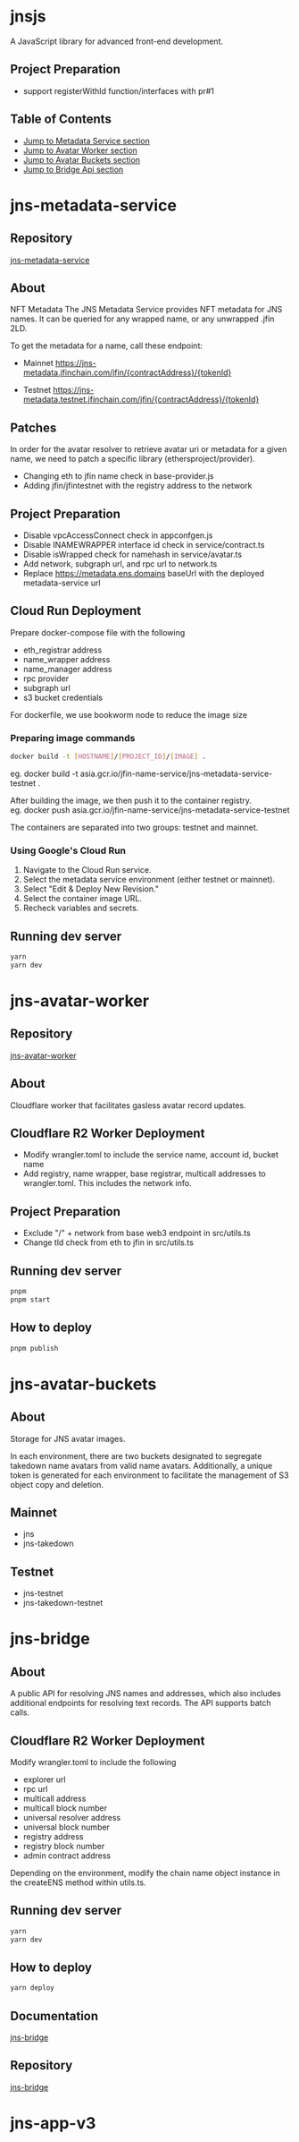 # jnsjs

A JavaScript library for advanced front-end development.  

## Project Preparation

- support registerWithId function/interfaces with pr#1

## Table of Contents
- [Jump to Metadata Service section](#jns-metadata-service)  
- [Jump to Avatar Worker section](#jns-avatar-worker)  
- [Jump to Avatar Buckets section](#jns-avatar-buckets)  
- [Jump to Bridge Api section](#jns-bridge)  

# jns-metadata-service
<a name="jns-metadata-service"></a>

## Repository
[jns-metadata-service](https://github.com/jventures-jdn/jns-metadata-service)  

## About

NFT Metadata
The JNS Metadata Service provides NFT metadata for JNS names. It can be queried for any wrapped name, or any unwrapped .jfin 2LD.

To get the metadata for a name, call these endpoint:

- Mainnet
https://jns-metadata.jfinchain.com/jfin/{contractAddress}/{tokenId}

- Testnet
https://jns-metadata.testnet.jfinchain.com/jfin/{contractAddress}/{tokenId}

## Patches

In order for the avatar resolver to retrieve avatar uri or metadata for a given name, we need to patch a specific library (ethersproject/provider).

- Changing eth to jfin name check in base-provider.js
- Adding jfin/jfintestnet with the registry address to the network

## Project Preparation

- Disable vpcAccessConnect check in appconfgen.js
- Disable INAMEWRAPPER interface id check in service/contract.ts
- Disable isWrapped check for namehash in service/avatar.ts
- Add network, subgraph url, and rpc url to network.ts
- Replace https://metadata.ens.domains baseUrl with the deployed metadata-service url

## Cloud Run Deployment

Prepare docker-compose file with the following 
- eth_registrar address
- name_wrapper address
- name_manager address 
- rpc provider 
- subgraph url
- s3 bucket credentials

For dockerfile, we use bookworm node to reduce the image size

### Preparing image commands
```bash
docker build -t [HOSTNAME]/[PROJECT_ID]/[IMAGE] .
```  
eg. docker build -t asia.gcr.io/jfin-name-service/jns-metadata-service-testnet . 

After building the image, we then push it to the container registry.  
eg. docker push asia.gcr.io/jfin-name-service/jns-metadata-service-testnet

The containers are separated into two groups: testnet and mainnet.

### Using Google's Cloud Run

1. Navigate to the Cloud Run service.
2. Select the metadata service environment (either testnet or mainnet).
3. Select "Edit & Deploy New Revision."
4. Select the container image URL.
5. Recheck variables and secrets.

## Running dev server

```bash
yarn
yarn dev
```

# jns-avatar-worker
<a name="jns-avatar-worker"></a>

## Repository
[jns-avatar-worker](https://github.com/jventures-jdn/jns-avatar-worker)  

## About

Cloudflare worker that facilitates gasless avatar record updates.

## Cloudflare R2 Worker Deployment

- Modify wrangler.toml to include the service name, account id, bucket name
- Add registry, name wrapper, base registrar, multicall addresses to wrangler.toml. This includes the network info.

## Project Preparation

- Exclude "/" + network from base web3 endpoint in src/utils.ts
- Change tld check from eth to jfin in src/utils.ts

## Running dev server

```bash
pnpm
pnpm start
```

## How to deploy

```bash
pnpm publish
```

# jns-avatar-buckets
<a name="jns-avatar-buckets"></a>

## About

Storage for JNS avatar images.

In each environment, there are two buckets designated to segregate takedown name avatars from valid name avatars. 
Additionally, a unique token is generated for each environment to facilitate the management of S3 object copy and deletion.

## Mainnet

- jns
- jns-takedown

## Testnet

- jns-testnet
- jns-takedown-testnet

# jns-bridge
<a name="jns-bridge"></a> 

## About

A public API for resolving JNS names and addresses, which also includes additional endpoints for resolving text records. The API supports batch calls.

## Cloudflare R2 Worker Deployment

Modify wrangler.toml to include the following

- explorer url 
- rpc url
- multicall address
- multicall block number
- universal resolver address
- universal block number
- registry address
- registry block number
- admin contract address

Depending on the environment, modify the chain name object instance in the createENS method within utils.ts.

## Running dev server

```bash
yarn
yarn dev
```

## How to deploy

```bash
yarn deploy
```

## Documentation
[jns-bridge](https://documenter.getpostman.com/view/5492319/2sA35HWgHF)

## Repository
[jns-bridge](https://github.com/jventures-jdn/jns-bridge)

# jns-app-v3

